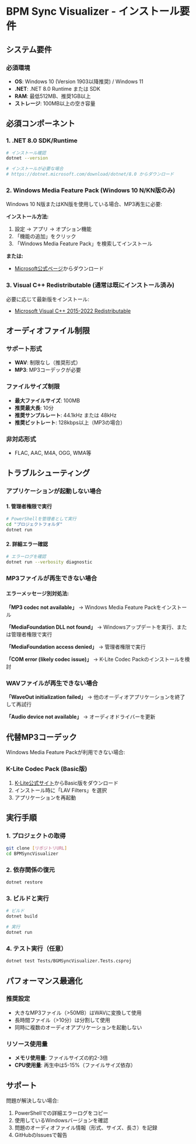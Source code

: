 # BPM Sync Visualizer - インストール要件

## システム要件

### 必須環境
- **OS**: Windows 10 (Version 1903以降推奨) / Windows 11
- **.NET**: .NET 8.0 Runtime または SDK
- **RAM**: 最低512MB、推奨1GB以上
- **ストレージ**: 100MB以上の空き容量

## 必須コンポーネント

### 1. .NET 8.0 SDK/Runtime
```bash
# インストール確認
dotnet --version

# インストールが必要な場合
# https://dotnet.microsoft.com/download/dotnet/8.0 からダウンロード
```

### 2. Windows Media Feature Pack (Windows 10 N/KN版のみ)
Windows 10 N版またはKN版を使用している場合、MP3再生に必要:

**インストール方法:**
1. 設定 → アプリ → オプション機能
2. 「機能の追加」をクリック
3. 「Windows Media Feature Pack」を検索してインストール

**または:**
- [Microsoft公式ページ](https://support.microsoft.com/ja-jp/topic/windows-10-n-%E3%81%8A%E3%82%88%E3%81%B3-windows-10-kn-%E7%89%88%E7%94%A8%E3%81%AE-media-feature-pack-ca6e2c2c-92c1-3f2c-c9fa-bc1bac94ccec)からダウンロード

### 3. Visual C++ Redistributable (通常は既にインストール済み)
必要に応じて最新版をインストール:
- [Microsoft Visual C++ 2015-2022 Redistributable](https://docs.microsoft.com/ja-jp/cpp/windows/latest-supported-vc-redist)

## オーディオファイル制限

### サポート形式
- **WAV**: 制限なし（推奨形式）
- **MP3**: MP3コーデックが必要

### ファイルサイズ制限
- **最大ファイルサイズ**: 100MB
- **推奨最大長**: 10分
- **推奨サンプルレート**: 44.1kHz または 48kHz
- **推奨ビットレート**: 128kbps以上（MP3の場合）

### 非対応形式
- FLAC, AAC, M4A, OGG, WMA等

## トラブルシューティング

### アプリケーションが起動しない場合

#### 1. 管理者権限で実行
```bash
# PowerShellを管理者として実行
cd "プロジェクトフォルダ"
dotnet run
```

#### 2. 詳細エラー確認
```bash
# エラーログを確認
dotnet run --verbosity diagnostic
```

### MP3ファイルが再生できない場合

#### エラーメッセージ別対処法:

**「MP3 codec not available」**
→ Windows Media Feature Packをインストール

**「MediaFoundation DLL not found」**
→ Windowsアップデートを実行、または管理者権限で実行

**「MediaFoundation access denied」**
→ 管理者権限で実行

**「COM error (likely codec issue)」**
→ K-Lite Codec Packのインストールを検討

### WAVファイルが再生できない場合

**「WaveOut initialization failed」**
→ 他のオーディオアプリケーションを終了して再試行

**「Audio device not available」**
→ オーディオドライバーを更新

## 代替MP3コーデック

Windows Media Feature Packが利用できない場合:

### K-Lite Codec Pack (Basic版)
1. [K-Lite公式サイト](https://codecguide.com/download_kl.htm)からBasic版をダウンロード
2. インストール時に「LAV Filters」を選択
3. アプリケーションを再起動

## 実行手順

### 1. プロジェクトの取得
```bash
git clone [リポジトリURL]
cd BPMSyncVisualizer
```

### 2. 依存関係の復元
```bash
dotnet restore
```

### 3. ビルドと実行
```bash
# ビルド
dotnet build

# 実行
dotnet run
```

### 4. テスト実行（任意）
```bash
dotnet test Tests/BGMSyncVisualizer.Tests.csproj
```

## パフォーマンス最適化

### 推奨設定
- 大きなMP3ファイル（>50MB）はWAVに変換して使用
- 長時間ファイル（>10分）は分割して使用
- 同時に複数のオーディオアプリケーションを起動しない

### リソース使用量
- **メモリ使用量**: ファイルサイズの約2-3倍
- **CPU使用量**: 再生中は5-15%（ファイルサイズ依存）

## サポート

問題が解決しない場合:
1. PowerShellでの詳細エラーログをコピー
2. 使用しているWindowsバージョンを確認
3. 問題のオーディオファイル情報（形式、サイズ、長さ）を記録
4. GitHubのIssuesで報告